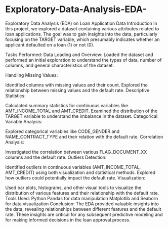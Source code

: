 # Exploratory-Data-Analysis-EDA-

Exploratory Data Analysis (EDA) on Loan Application Data
Introduction
In this project, we explored a dataset containing various attributes related to loan applications. The goal was to gain insights into the data, particularly focusing on the TARGET variable, which presumably indicates whether an applicant defaulted on a loan (1) or not (0).

Tasks Performed:
Data Loading and Overview: Loaded the dataset and performed an initial exploration to understand the types of data, number of columns, and general characteristics of the dataset.

Handling Missing Values:

Identified columns with missing values and their count.
Explored the relationship between missing values and the default rate.
Descriptive Statistics:

Calculated summary statistics for continuous variables like AMT_INCOME_TOTAL and AMT_CREDIT.
Examined the distribution of the TARGET variable to understand the imbalance in the dataset.
Categorical Variable Analysis:

Explored categorical variables like CODE_GENDER and NAME_CONTRACT_TYPE and their relation with the default rate.
Correlation Analysis:

Investigated the correlation between various FLAG_DOCUMENT_XX columns and the default rate.
Outliers Detection:

Identified outliers in continuous variables (AMT_INCOME_TOTAL, AMT_CREDIT) using both visualization and statistical methods.
Explored how outliers could potentially impact the default rate.
Visualization:

Used bar plots, histograms, and other visual tools to visualize the distribution of various features and their relationship with the default rate.
Tools Used:
Python
Pandas for data manipulation
Matplotlib and Seaborn for data visualization
Conclusion:
The EDA provided valuable insights into the data, revealing relationships between different features and the default rate. These insights are critical for any subsequent predictive modeling and for making informed decisions in the loan approval process.
